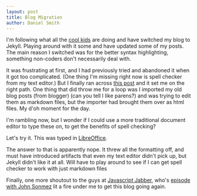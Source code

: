 ```yaml
---
layout: post
title: Blog Migration
author: Daniel Smith
---
```


I'm following what all the [cool kids](http://atlantageek.com/) are doing and have switched my blog to Jekyll. Playing around with it some and have updated some of my posts. The main reason I switched was for the better syntax highlighting, something non-coders don't necessarily deal with.  

It was frustrating at first, and I had previously tried and abandoned it when it got too complicated. (One thing I'm missing right now is spell checker from my text editor.) But I finally ran across [this post](http://www.smashingmagazine.com/2014/08/01/build-blog-jekyll-github-pages/) and it set me on the right path. One thing that did throw me for a loop was I imported my old blog posts (from blogger) (can you tell I like parens?) and was trying to edit them as markdown files, but the importer had brought them over as html files. My d'oh moment for the day.

I'm rambling now, but I wonder if I could use a more traditional document editor to type these on, to get the benefits of spell checking?

Let's try it. This was typed in [LibreOffice](http://www.libreoffice.org/).

The answer to that is apparently nope. It threw all the formatting off, and must have introduced artifacts that even my text editor didn't pick up, but Jekyll didn't like it at all. Will have to play around to see if I can get spell checker to work with just markdown files

Finally, one more shoutout to the guys at [Javascript Jabber](http://devchat.tv/js-jabber/), who's [episode with John Sonmez](http://devchat.tv/js-jabber/156-jsj-soft-skills-and-marketing-yourself-as-a-software-developer-with-john-sonmez) lit a fire under me to get this blog going again.